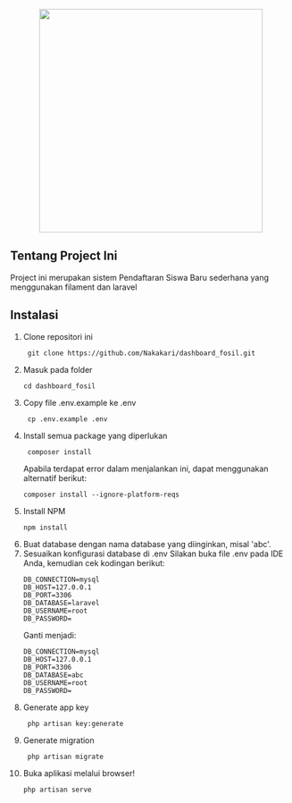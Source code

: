 <p align="center"><a href="https://laravel.com" target="_blank"><img src="https://raw.githubusercontent.com/laravel/art/master/logo-lockup/5%20SVG/2%20CMYK/1%20Full%20Color/laravel-logolockup-cmyk-red.svg" width="400"></a></p>

## Tentang Project Ini
Project ini merupakan sistem Pendaftaran Siswa Baru sederhana yang menggunakan filament dan laravel

## Instalasi
1. Clone repositori ini
   ```
    git clone https://github.com/Nakakari/dashboard_fosil.git
   ```
2. Masuk pada folder
    ```
    cd dashboard_fosil
    ```
3. Copy file .env.example ke .env
    ```
     cp .env.example .env
    ```
4. Install semua package yang diperlukan
    ```
     composer install
    ```
    Apabila terdapat error dalam menjalankan ini, dapat menggunakan alternatif berikut:
    ```
    composer install --ignore-platform-reqs 
    ```
5. Install NPM
    ```
    npm install
    ```
5. Buat database dengan nama database yang diinginkan, misal 'abc'.
6. Sesuaikan konfigurasi database di .env
    Silakan buka file .env pada IDE Anda, kemudian cek kodingan berikut:
    ```
    DB_CONNECTION=mysql
    DB_HOST=127.0.0.1
    DB_PORT=3306
    DB_DATABASE=laravel
    DB_USERNAME=root
    DB_PASSWORD=
    ```
    Ganti menjadi:
    ```
    DB_CONNECTION=mysql
    DB_HOST=127.0.0.1
    DB_PORT=3306
    DB_DATABASE=abc
    DB_USERNAME=root
    DB_PASSWORD=
    ```
7. Generate app key
    ```
     php artisan key:generate
    ```
8. Generate migration
    ```
     php artisan migrate
    ```
9. Buka aplikasi melalui browser!
    ```
    php artisan serve
    ```